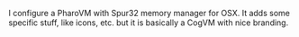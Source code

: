 I configure a PharoVM with Spur32 memory manager for OSX. 
It adds some specific stuff, like icons, etc. but it is basically a CogVM with nice branding. 